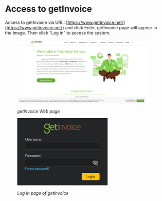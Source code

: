 # Access to getInvoice

Access to getInvoice via URL:  [https://www.getinvoice.net/](https://www.getinvoice.net/)  and click Enter, getInvoice page will appear in the image. Then click “Log in” to access the system.

<figure><img src="../.gitbook/assets/image (97).png" alt=""><figcaption><p><em>getInvoice Web page</em></p></figcaption></figure>

<figure><img src="../.gitbook/assets/image (90).png" alt=""><figcaption><p><em>Log in page of getInvoice</em></p></figcaption></figure>


